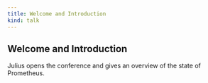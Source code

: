 ```yaml
---
title: Welcome and Introduction
kind: talk
---
```


## Welcome and Introduction

Julius opens the conference and gives an overview of the state of Prometheus.
